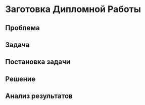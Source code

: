 

# Заготовка Дипломной Работы

## Проблема

## Задача

## Постановка задачи

## Решение

## Анализ результатов

